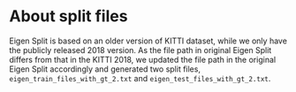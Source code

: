 # About split files

Eigen Split is based on an older version of KITTI dataset, while we only have the publicly released 2018 version. As the file path in original Eigen Split differs from that in the KITTI 2018, we updated the file path in the original Eigen Split accordingly and generated two split files, `eigen_train_files_with_gt_2.txt` and `eigen_test_files_with_gt_2.txt`.
